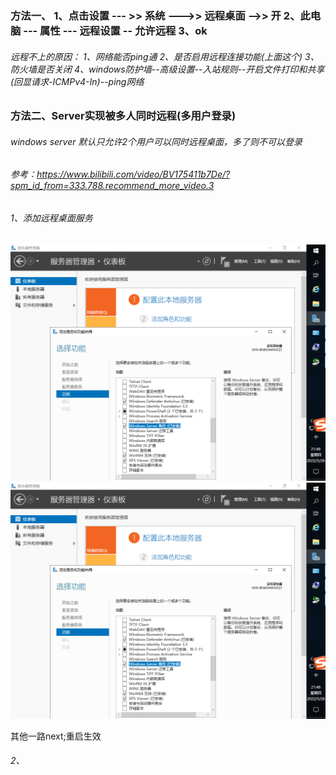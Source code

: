 ### 方法一、 1、点击设置 --- >> 系统 --->> 远程桌面 -->> 开    2、此电脑 ---  属性  --- 远程设置  -- 允许远程   3、ok
###### 远程不上的原因： 1、网络能否ping通   2、是否启用远程连接功能(上面这个)  3、防火墙是否关闭  4、windows防护墙--高级设置--入站规则--开启文件打印和共享(回显请求-ICMPv4-In)--ping网络

### 方法二、Server实现被多人同时远程(多用户登录)
###### windows server 默认只允许2个用户可以同时远程桌面，多了则不可以登录
###### 参考：https://www.bilibili.com/video/BV175411b7De/?spm_id_from=333.788.recommend_more_video.3

###### 1、添加远程桌面服务
![imag](https://github.com/fengxunzhe/index/blob/main/Win10/44.png)
![imag](https://github.com/fengxunzhe/index/blob/main/Win10/44.png)

其他一路next;重启生效
###### 2、

